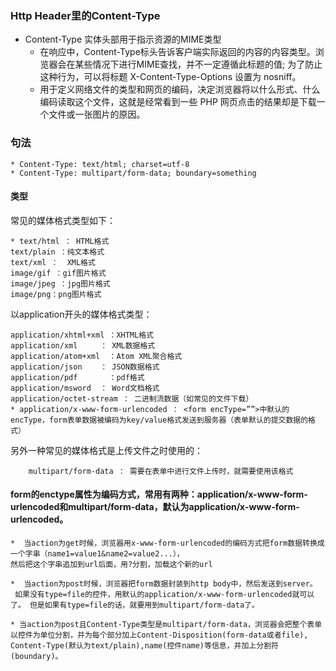 ### Http Header里的Content-Type
 * Content-Type 实体头部用于指示资源的MIME类型
    * 在响应中，Content-Type标头告诉客户端实际返回的内容的内容类型。浏览器会在某些情况下进行MIME查找，并不一定遵循此标题的值; 为了防止这种行为，可以将标题 X-Content-Type-Options 设置为 nosniff。
    * 用于定义网络文件的类型和网页的编码，决定浏览器将以什么形式、什么编码读取这个文件，这就是经常看到一些 PHP 网页点击的结果却是下载一个文件或一张图片的原因。

### 句法

    * Content-Type: text/html; charset=utf-8
    * Content-Type: multipart/form-data; boundary=something



#### 类型

 常见的媒体格式类型如下：

    * text/html ： HTML格式
    text/plain ：纯文本格式      
    text/xml ：  XML格式
    image/gif ：gif图片格式    
    image/jpeg ：jpg图片格式 
    image/png：png图片格式
   以application开头的媒体格式类型：

    application/xhtml+xml ：XHTML格式
    application/xml     ： XML数据格式
    application/atom+xml  ：Atom XML聚合格式    
    application/json    ： JSON数据格式
    application/pdf       ：pdf格式  
    application/msword  ： Word文档格式
    application/octet-stream ： 二进制流数据（如常见的文件下载）
    * application/x-www-form-urlencoded ： <form encType=””>中默认的encType，form表单数据被编码为key/value格式发送到服务器（表单默认的提交数据的格式）
    
另外一种常见的媒体格式是上传文件之时使用的：

        multipart/form-data ： 需要在表单中进行文件上传时，就需要使用该格式


#### form的enctype属性为编码方式，常用有两种：application/x-www-form-urlencoded和multipart/form-data，默认为application/x-www-form-urlencoded。

    *  当action为get时候，浏览器用x-www-form-urlencoded的编码方式把form数据转换成一个字串（name1=value1&name2=value2...），
    然后把这个字串追加到url后面，用?分割，加载这个新的url

    *  当action为post时候，浏览器把form数据封装到http body中，然后发送到server。
     如果没有type=file的控件，用默认的application/x-www-form-urlencoded就可以了。 但是如果有type=file的话，就要用到multipart/form-data了。
     
    * 当action为post且Content-Type类型是multipart/form-data，浏览器会把整个表单以控件为单位分割，并为每个部分加上Content-Disposition(form-data或者file),
    Content-Type(默认为text/plain),name(控件name)等信息，并加上分割符(boundary)。